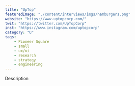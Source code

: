 ```yaml
---
title: "UpTop"
featuredImage: "./content/interviews/imgs/hamburgers.png"
website: "https://www.uptopcorp.com/"
twit: "https://twitter.com/UpTopCorp"
inst: "https://www.instagram.com/uptopcorp"
category: "U"
tags:
    - Pioneer Square
    - small
    - ux/ui
    - research
    - strategy
    - engineering
---
```


Description
